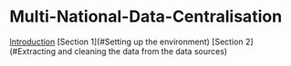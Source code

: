 # Multi-National-Data-Centralisation

[Introduction](#introduction)
[Section 1](#Setting up the environment)
[Section 2](#Extracting and cleaning the data from the data sources)
